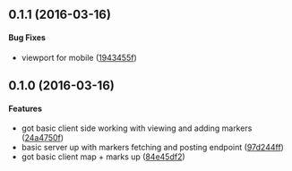 <a name="0.1.1"></a>
## 0.1.1 (2016-03-16)


#### Bug Fixes

*   viewport for mobile ([1943455f](1943455f))



<a name="0.1.1"></a>
## 0.1.0 (2016-03-16)


#### Features

*   got basic client side working with viewing and adding markers ([24a4750f](24a4750f))
*   basic server up with markers fetching and posting endpoint ([97d244ff](97d244ff))
*   got basic client map + marks up ([84e45df2](84e45df2))



